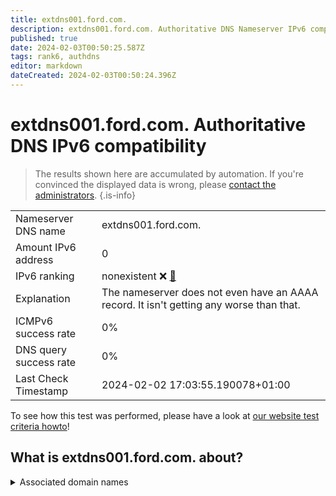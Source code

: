 ```yaml
---
title: extdns001.ford.com.
description: extdns001.ford.com. Authoritative DNS Nameserver IPv6 compatibility
published: true
date: 2024-02-03T00:50:25.587Z
tags: rank6, authdns
editor: markdown
dateCreated: 2024-02-03T00:50:24.396Z
---
```


# extdns001.ford.com. Authoritative DNS IPv6 compatibility

> The results shown here are accumulated by automation. If you're convinced the displayed data is wrong, please [contact the administrators](/howto/chat). 
{.is-info}




|   |   |
| - | - |
| Nameserver DNS name | extdns001.ford.com.
| Amount IPv6 address | 0
| IPv6 ranking | nonexistent :x: [🔗](/howto/ranking) |
| Explanation | The nameserver does not even have an AAAA record. It isn't getting any worse than that. |
| ICMPv6 success rate | 0%|
| DNS query success rate | 0% |
| Last Check Timestamp | 2024-02-02 17:03:55.190078+01:00 |

To see how this test was performed, please have a look at [our website test criteria howto](/howto/testcriteria/authdns)!


## What is extdns001.ford.com. about?






<details>
<summary>Associated domain names</summary>

www.ford.com

</details>
